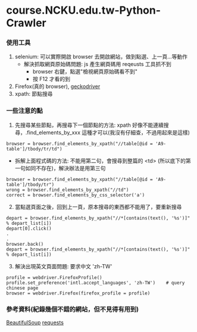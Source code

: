 # course.NCKU.edu.tw-Python-Crawler

### 使用工具
1. selenium: 可以實際開啟 browser 去開啟網站，做到點選、上一頁...等動作
    * 解決抓取網頁原始碼問題: js 產生網頁碼用 reqeusts 工具抓不到
        * browser 右鍵，點選"檢視網頁原始碼看不到"
        * 按 F12 才看的到
2. Firefox(真的 browser), [geckodriver](https://github.com/mozilla/geckodriver/releases)
2. xpath: 節點搜尋

### 一些注意的點
1. 先搜尋某些節點，再搜尋下一個節點的方法: xpath 好像不能連續搜尋，.find_elements_by_xxx 這種才可以(我沒有仔細查，不過用起來是這樣)
```python=
browser = browser.find_elements_by_xpath("//table[@id = 'A9-table']/tbody/tr/td")
```
* 拆解上面程式碼的方法: 不能用第二句，會搜尋到整篇的 \<td> (所以底下的第一句如同不存在)，解決辦法是用第三句
```python=
browser = browser.find_elements_by_xpath("//table[@id = 'A9-table']/tbody/tr")
wrong = browser.find_elements_by_xpath("//td")
correct = browser.find_elements_by_css_selector('a')
```
2. 當點選頁面之後，回到上一頁，原本搜尋的東西都不能用了，要重新搜尋
```python=
depart = browser.find_elements_by_xpath("//*[contains(text(), '%s')]" % depart_list[i])
depart[0].click()
.
.
browser.back()
depart = browser.find_elements_by_xpath("//*[contains(text(), '%s')]" % depart_list[i])
```
3. 解決出現英文頁面問題: 要求中文 'zh-TW'
```python=
profile = webdriver.FirefoxProfile()
profile.set_preference('intl.accept_languages', 'zh-TW')    # query chinese page
browser = webdriver.Firefox(firefox_profile = profile)
```

### 參考資料(紀錄幾個不錯的網站，但不見得有用到)
[BeautifulSoup](https://blog.gtwang.org/programming/python-beautiful-soup-module-scrape-web-pages-tutorial/)
[requests](https://blog.gtwang.org/programming/python-requests-module-tutorial/)

